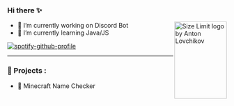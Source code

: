 ### Hi there ✨
<img src="https://gifdb.com/images/thumbnail/gengar-umbrella-hex-maniac-pokemon-7e9wn88i0brave5k.webp" align="right"
     alt="Size Limit logo by Anton Lovchikov" width="120" height="178">
- 🔭 I’m currently working on Discord Bot         
- 🌱 I’m currently learning Java/JS


[![spotify-github-profile](https://spotify-github-profile.vercel.app/api/view?uid=3duc9j4j2pg26as2pmcvf9e4l&cover_image=true&theme=novatorem&show_offline=false&background_color=121212&interchange=false&bar_color=53b14f&bar_color_cover=false)](https://github.com/kittinan/spotify-github-profile)

---

### 🙌 Projects : 
- 🔭 Minecraft Name Checker
<!--
**86PP/86PP** is a ✨ _special_ ✨ repository because its `README.md` (this file) appears on your GitHub profile.
![](https://external-content.duckduckgo.com/iu/?u=http%3A%2F%2Fi0.kym-cdn.com%2Fphotos%2Fimages%2Foriginal%2F000%2F951%2F156%2F073.gif&f=1&nofb=1&ipt=c9f54fc0209b66d6714df6894cbe191f1a2d3870465d88202f1bcd541dbf2669&ipo=images)


Here are some ideas to get you started:

- 🔭 I’m currently working on ...
- 🌱 I’m currently learning ...
- 👯 I’m looking to collaborate on ...
- 🤔 I’m looking for help with ...
- 💬 Ask me about ...
- 📫 How to reach me: ...
- 😄 Pronouns: ...
- ⚡ Fun fact: ...
-->
